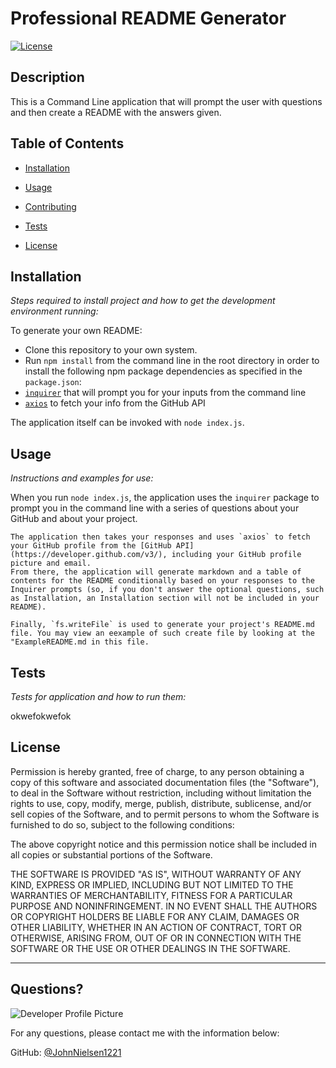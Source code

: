 # Professional README Generator
  [![License](http://img.shields.io/badge/License-MIT-brightgreen.svg)](http://opensource.org/licenses/gpl--license)
  
  ## Description 
    
  This is a Command Line application that will prompt the user with questions and then create a README with the answers given.
  
  ## Table of Contents
  * [Installation](#installation)
  * [Usage](#usage)
  * [Contributing](#contributing)
  * [Tests](#tests)
  
  * [License](#license)
  
  ## Installation
  
  *Steps required to install project and how to get the development environment running:*

  To generate your own README:
  * Clone this repository to your own system.
  * Run `npm install` from the command line in the root directory in order to install the following npm package dependencies as specified in the `package.json`:
  * [`inquirer`](https://www.npmjs.com/package/inquirer) that will prompt you for your inputs from the command line 
  * [`axios`](https://www.npmjs.com/package/axios) to fetch your info from the GitHub API

The application itself can be invoked with `node index.js`.
  
  ## Usage 
  
  *Instructions and examples for use:*
  
  When you run `node index.js`, the application uses the `inquirer` package to prompt you in the command line with a series of questions about your GitHub and about your project.

    The application then takes your responses and uses `axios` to fetch your GitHub profile from the [GitHub API](https://developer.github.com/v3/), including your GitHub profile picture and email.
    From there, the application will generate markdown and a table of contents for the README conditionally based on your responses to the Inquirer prompts (so, if you don't answer the optional questions, such as Installation, an Installation section will not be included in your README).

    Finally, `fs.writeFile` is used to generate your project's README.md file. You may view an eexample of such create file by looking at the "ExampleREADME.md in this file.

  
  ## Tests
  
  *Tests for application and how to run them:*
  
  okwefokwefok
  
  ## License
  
  Permission is hereby granted, free of charge, to any person obtaining a copy of this software and associated documentation files (the "Software"), to deal in the Software without restriction, including without limitation the rights to use, copy, modify, merge, publish, distribute, sublicense, and/or sell copies of the Software, and to permit persons to whom the Software is furnished to do so, subject to the following conditions:

The above copyright notice and this permission notice shall be included in all copies or substantial portions of the Software.

THE SOFTWARE IS PROVIDED "AS IS", WITHOUT WARRANTY OF ANY KIND, EXPRESS OR IMPLIED, INCLUDING BUT NOT LIMITED TO THE WARRANTIES OF MERCHANTABILITY, FITNESS FOR A PARTICULAR PURPOSE AND NONINFRINGEMENT. IN NO EVENT SHALL THE AUTHORS OR COPYRIGHT HOLDERS BE LIABLE FOR ANY CLAIM, DAMAGES OR OTHER LIABILITY, WHETHER IN AN ACTION OF CONTRACT, TORT OR OTHERWISE, ARISING FROM, OUT OF OR IN CONNECTION WITH THE SOFTWARE OR THE USE OR OTHER DEALINGS IN THE SOFTWARE.
  
  ---
  
  ## Questions?
  
  ![Developer Profile Picture](https://avatars3.githubusercontent.com/u/63129723?v=4) 
  
  For any questions, please contact me with the information below:
 
  GitHub: [@JohnNielsen1221](https://api.github.com/users/JohnNielsen1221)
